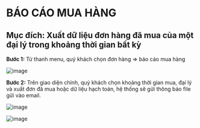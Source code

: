 # BÁO CÁO MUA HÀNG

## Mục đích: Xuất dữ liệu đơn hàng đã mua của một đại lý trong khoảng thời gian bất kỳ

**Bước 1:** Từ thanh menu, quý khách chọn đơn hàng => báo cáo mua hàng

![image](https://user-images.githubusercontent.com/109578103/201896182-2c15fc04-9936-4b91-95ad-e0e95fb61263.png)

**Bước 2:** Trên giao diện chính, quý khách chọn khoảng thời gian mua, đại lý và xuất đơn đã mua hoặc dữ liệu hạch toán, hệ thống sẽ gửi thông báo file gửi vào email.

![image](https://user-images.githubusercontent.com/109578103/201896300-e64d3bc3-7350-4d65-a32a-4c274ce9cf87.png)

![image](https://user-images.githubusercontent.com/109578103/201896352-3503a86b-e68b-4336-a3ef-e3e1e3a6ba5b.png)
